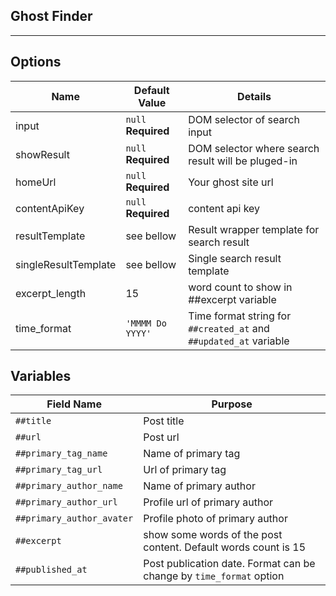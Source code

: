 ## Ghost Finder

---

## Options

| Name                 | Default Value       | Details                                                           |
| -------------------- | ------------------- | ----------------------------------------------------------------- |
| input                | `null` **Required** | DOM selector of search input                                      |
| showResult           | `null` **Required** | DOM selector where search result will be pluged-in                |
| homeUrl              | `null` **Required** | Your ghost site url                                               |
| contentApiKey        | `null` **Required** | content api key                                                   |
| resultTemplate       | see bellow          | Result wrapper template for search result                         |
| singleResultTemplate | see bellow          | Single search result template                                     |
| excerpt_length       | 15                  | word count to show in ##excerpt variable                          |
| time_format          | `'MMMM Do YYYY'`    | Time format string for `##created_at` and `##updated_at` variable |

## Variables

| Field Name                | Purpose                                                             |
| ------------------------- | ------------------------------------------------------------------- |
| `##title`                 | Post title                                                          |
| `##url`                   | Post url                                                            |
| `##primary_tag_name`      | Name of primary tag                                                 |
| `##primary_tag_url`       | Url of primary tag                                                  |
| `##primary_author_name`   | Name of primary author                                              |
| `##primary_author_url`    | Profile url of primary author                                       |
| `##primary_author_avater` | Profile photo of primary author                                     |
| `##excerpt`               | show some words of the post content. Default words count is 15      |
| `##published_at`          | Post publication date. Format can be change by `time_format` option |
